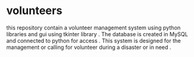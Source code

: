 # volunteers
this repository contain a volunteer management system using python libraries and gui using tkinter library . The database is created in MySQL and connected to python for access . This system is designed for the management or calling for volunteer during a disaster or in need .
